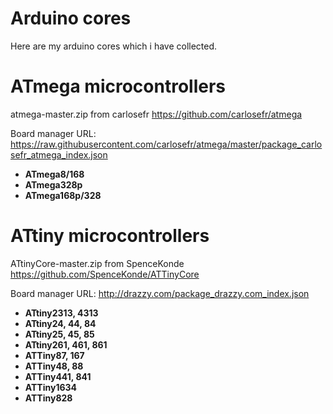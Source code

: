 Arduino cores
=============

Here are my arduino cores which i have collected. 

ATmega microcontrollers
================================
atmega-master.zip from carlosefr https://github.com/carlosefr/atmega

Board manager URL: https://raw.githubusercontent.com/carlosefr/atmega/master/package_carlosefr_atmega_index.json

* **ATmega8/168**
* **ATmega328p**
* **ATmega168p/328**

ATtiny microcontrollers
==========================
ATtinyCore-master.zip from SpenceKonde https://github.com/SpenceKonde/ATTinyCore

Board manager URL: http://drazzy.com/package_drazzy.com_index.json

* **ATtiny2313, 4313**
* **ATtiny24, 44, 84**
* **ATtiny25, 45, 85**
* **ATtiny261, 461, 861**
* **ATTiny87, 167**
* **ATTiny48, 88**
* **ATTiny441, 841**
* **ATTiny1634**
* **ATTiny828**
